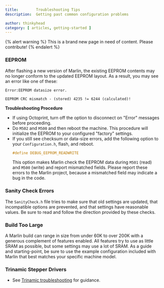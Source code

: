 ```yaml
---
title:        Troubleshooting Tips
description:  Getting past common configuration problems

author: thinkyhead
category: [ articles, getting-started ]
---
```


{% alert warning %}
  This is a brand new page in need of content. Please contribute!
{% endalert %}

### EEPROM

After flashing a new version of Marlin, the existing EEPROM contents may no longer conform to the updated EEPROM layout. As a result, you may see an error like one of these:

```
Error:EEPROM datasize error.
```
```
EEPROM CRC mismatch - (stored) 4235 != 6244 (calculated)!
```

**Troubleshooting Procedure**

- If using Octoprint, turn off the option to disconnect on "Error" messages before proceeding.
- Do `M502` and `M500` and then reboot the machine. This procedure will initialize the EEPROM to your configured "factory" settings.
- If you still see checksum or data-size errors, add the following option to your `Configuration.h`, flash, and reboot.
  ```cpp
  #define DEBUG_EEPROM_READWRITE
  ```
  This option makes Marlin check the EEPROM data during `M501` (read) and `M500` (write) and report mismatched fields. Please report these errors to the Marlin project, because a mismatched field may indicate a bug in the code.


### Sanity Check Errors

The `SanityCheck.h` file tries to make sure that old settings are updated, that incompatible options are prevented, and that settings have reasonable values. Be sure to read and follow the direction provided by these checks.

### Build Too Large

A Marlin build can range in size from under 60K to over 200K with a generous complement of features enabled. All features try to use as little SRAM as possible, but some settings may use a lot of SRAM. As a guide and starting-point, be sure to use the example configuration included with Marlin that best matches your specific machine model.

### Trinamic Stepper Drivers

- See [Trinamic troubleshooting](/docs/hardware/tmc_drivers.html#troubleshooting) for guidance.
